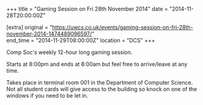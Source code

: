 +++
title = "Gaming Session on Fri 28th November 2014"
date = "2014-11-28T20:00:00Z"

[extra]
original = "https://uwcs.co.uk/events/gaming-session-on-fri-28th-november-2014-1474489096597/"    
end_time = "2014-11-29T08:00:00Z"
location = "DCS"
+++

Comp Soc's weekly 12-hour long gaming session.

Starts at 8:00pm and ends at 8:00am but feel free to arrive/leave at any time.

Takes place in terminal room 001 in the Department of Computer Science. Not all student cards will give access to the building so knock on one of the windows if you need to be let in.

